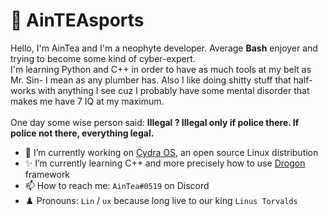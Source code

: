 # 🗿 AinTEAsports

<p align="left">
Hello, I'm AinTea and I'm a neophyte developer.
Average <b>Bash</b> enjoyer and trying to become some kind of cyber-expert.<br>
I'm learning Python and C++ in order to have as much tools at my belt as Mr. Sin- I mean as any plumber has.
Also I like doing shitty stuff that half-works with anything I see cuz I probably have some mental disorder that makes me have 7 IQ at my maximum.
<br>
<br>
One day some wise person said: <b>Illegal ? Illegal only if police there. If police not there, everything legal.</b>
</p>
<!-- ### Hi there 👋 -->



- 🔭 I’m currently working on <a href="https://github.com/acth2/CydraProject">Cydra OS</a>, an open source Linux distribution
- ✨ I’m currently learning C++ and more precisely how to use <a href="https://github.com/drogonframework/">Drogon</a> framework
- 📫 How to reach me: `AinTea#0519` on Discord
- ♟️ Pronouns: `Lin` / `ux` because long live to our king `Linus Torvalds`